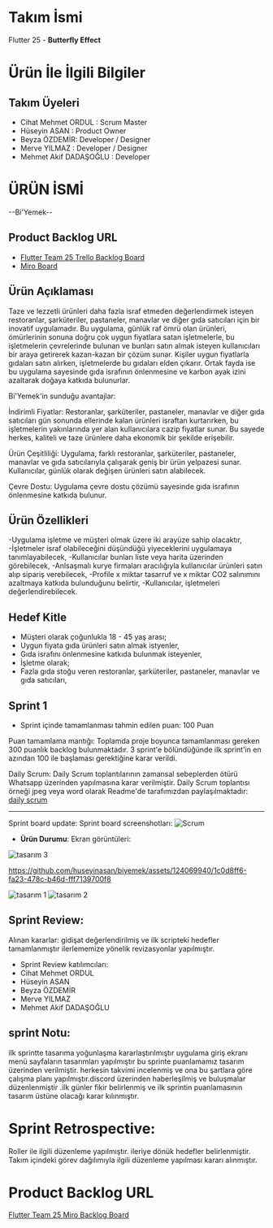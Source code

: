 # Takım İsmi 

Flutter 25 - **Butterfly Effect**

# Ürün İle İlgili Bilgiler

## Takım Üyeleri

- Cihat Mehmet ORDUL : Scrum Master
- Hüseyin ASAN : Product Owner
- Beyza ÖZDEMİR: Developer / Designer
- Merve YILMAZ : Developer / Designer
- Mehmet Akif DADAŞOĞLU : Developer 

# ÜRÜN İSMİ
--Bi'Yemek--

## Product Backlog URL

- [Flutter Team 25 Trello Backlog Board](https://trello.com/b/fQxinykx/f-25-bootcamp)
- [Miro  Board](https://miro.com/app/board/uXjVOnzORQw=/)

## Ürün Açıklaması
Taze ve lezzetli ürünleri daha fazla israf etmeden değerlendirmek isteyen restoranlar, şarküteriler, pastaneler, manavlar ve diğer gıda satıcıları için bir inovatif uygulamadır. Bu uygulama, günlük raf ömrü olan ürünleri, ömürlerinin sonuna doğru çok uygun fiyatlara satan işletmelerle, bu işletmelerin çevrelerinde bulunan ve bunları satın almak isteyen kullanıcıları bir araya getirerek kazan-kazan bir çözüm sunar. Kişiler uygun fiyatlarla gıdaları satın alırken, işletmelerde bu gıdaları elden çıkarır. Ortak fayda ise bu uygulama sayesinde gıda israfının önlenmesine ve karbon ayak izini azaltarak doğaya katkıda bulunurlar.

Bi'Yemek'in sunduğu avantajlar:

İndirimli Fiyatlar: Restoranlar, şarküteriler, pastaneler, manavlar ve diğer gıda satıcıları gün sonunda ellerinde kalan ürünleri israftan kurtarırken, bu işletmelerin yakınlarında yer alan kullanıcılara cazip fiyatlar sunar. Bu sayede herkes, kaliteli ve taze ürünlere daha ekonomik bir şekilde erişebilir.

Ürün Çeşitliliği: Uygulama, farklı restoranlar, şarküteriler, pastaneler, manavlar ve gıda satıcılarıyla çalışarak geniş bir ürün yelpazesi sunar. Kullanıcılar, günlük olarak değişen ürünleri satın alabilecek.

Çevre Dostu: Uygulama çevre dostu çözümü sayesinde gıda israfının önlenmesine katkıda bulunur.

## Ürün Özellikleri
-Uygulama işletme ve müşteri olmak üzere iki arayüze sahip olacaktır,
-İşletmeler israf olabileceğini düşündüğü yiyeceklerini uygulamaya tanımlayabilecek,
-Kullanıcılar bunları liste veya harita üzerinden görebilecek,
-Anlsaşmalı kurye firmaları aracılığıyla kullanıcılar ürünleri satın alıp sipariş verebilecek,
-Profile x miktar tasarruf ve x miktar CO2 salınımını azaltmaya katkıda bulunduğunu belirtir,
-Kullanıcılar, işletmeleri değerlendirebilecek.

## Hedef Kitle

- Müşteri olarak çoğunlukla 18 - 45 yaş arası;
- Uygun fiyata gıda ürünleri satın almak istyenler,
- Gıda israfını önlenmesine katkıda bulunmak isteyenler,
- İşletme olarak;
- Fazla gıda stoğu veren restoranlar, şarküteriler, pastaneler, manavlar ve gıda satıcıları,

## Sprint 1

- Sprint içinde tamamlanması tahmin edilen puan: 100 Puan

Puan tamamlama mantığı: Toplamda proje boyunca tamamlanması gereken 300 puanlık backlog bulunmaktadır. 3 sprint'e bölündüğünde ilk sprint'in en azından 100 ile başlaması gerektiğine karar verildi.


Daily Scrum: Daily Scrum toplantılarının zamansal sebeplerden ötürü Whatsapp üzerinden yapılmasına karar verilmiştir. Daily Scrum toplantısı örneği jpeg veya word olarak Readme'de tarafımızdan paylaşılmaktadır: [daily scrum](https://drive.google.com/file/d/1weUME5x6OvJ8cJVvPc7w52LMkDeJhknb/view?usp=sharing)


---

Sprint board update: Sprint board screenshotları:
![Scrum](https://github.com/huseyinasan/biyemek/assets/124069940/386299ec-369e-4195-8b15-675d859975cb)





- **Ürün Durumu**: Ekran görüntüleri:



![tasarım 3](https://github.com/huseyinasan/biyemek/assets/124069940/d5b25f48-71dc-4d21-a19c-e8f6bf3509b2)


https://github.com/huseyinasan/biyemek/assets/124069940/1c0d8ff6-fa23-478c-b46d-fff7139700f8

![tasarım 1](https://github.com/huseyinasan/biyemek/assets/124069940/854f51a2-5c7a-4de3-8b6c-5fcd96707aa7)
![tasarım 2](https://github.com/huseyinasan/biyemek/assets/124069940/dceb8e2f-80af-498b-a590-83efe92f0ee7)


## Sprint Review:

Alınan kararlar: gidişat değerlendirilmiş ve ilk scripteki hedefler tamamlanmıştır ilerlememize yönelik revizasyonlar yapılmıştır.
- Sprint Review katılımcıları:
- Cihat Mehmet ORDUL
- Hüseyin ASAN
- Beyza ÖZDEMİR
- Merve YILMAZ
- Mehmet Akif DADAŞOĞLU

## sprint Notu:

ilk sprintte tasarıma yoğunlaşma kararlaştırılmıştır uygulama giriş ekranı menü sayfaların tasarımları yapılmıştır bu sprinte puanlamamız tasarım üzerinden verilmiştir.
herkesin takvimi incelenmiş ve ona bu şartlara göre çalışma planı yapılmıştır.discord üzerinden haberleşilmiş ve buluşmalar düzenlenmiştir .ilk günler fikir belirlenmiş ve ilk sprintin puanlamasının
tasarım üstüne olacağı karar kılınmıştır.

# Sprint Retrospective:

Roller ile ilgili düzenleme yapılmıştır.
ileriye dönük hedefler belirlenmiştir.
Takım içindeki görev dağılımıyla ilgili düzenleme yapılması kararı alınmıştır.

# Product Backlog URL
[Flutter Team 25 Miro Backlog Board](https://trello.com/b/fQxinykx/f-25-bootcamp)

